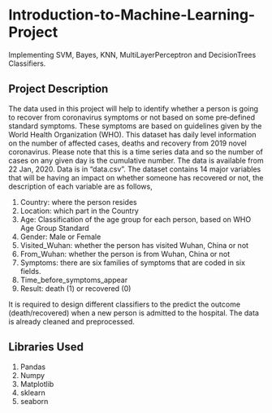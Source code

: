 # Introduction-to-Machine-Learning-Project
Implementing SVM, Bayes, KNN, MultiLayerPerceptron and DecisionTrees Classifiers.
## Project Description
The data used in this project will help to identify whether a person is going to recover from coronavirus symptoms or not based on some pre‐defined standard symptoms. These symptoms are based on guidelines given by the World Health Organization (WHO). This dataset has daily level information on the number of affected cases, deaths and recovery from 2019 novel coronavirus. Please note that this is a time series data and so the number of cases on any given day is the cumulative number. The data is available from 22 Jan, 2020. Data is in “data.csv”. The dataset contains 14 major variables that will be having an impact on whether someone has recovered or not, the description of each variable are as follows,
1. Country: where the person resides
2. Location: which part in the Country
3. Age: Classification of the age group for each person, based on WHO Age Group Standard
4. Gender: Male or Female
5. Visited_Wuhan: whether the person has visited Wuhan, China or not
6. From_Wuhan: whether the person is from Wuhan, China or not
7. Symptoms: there are six families of symptoms that are coded in six fields.
13. Time_before_symptoms_appear
14. Result: death (1) or recovered (0)

It is required to design different classifiers to the predict the outcome (death/recovered) when a new person is admitted to the hospital. The data is already cleaned and preprocessed.
## Libraries Used
1. Pandas
2. Numpy
3. Matplotlib
4. sklearn
5. seaborn
